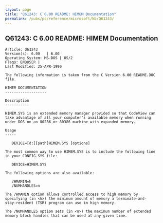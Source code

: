 ```yaml
---
layout: page
title: "Q61243: C 6.00 README: HIMEM Documentation"
permalink: /pubs/pc/reference/microsoft/kb/Q61243/
---
```


## Q61243: C 6.00 README: HIMEM Documentation

	Article: Q61243
	Version(s): 6.00   | 6.00
	Operating System: MS-DOS | OS/2
	Flags: ENDUSER |
	Last Modified: 25-APR-1990
	
	The following information is taken from the C Version 6.00 README.DOC
	file.
	
	HIMEM DOCUMENTATION
	-------------------
	
	Description
	-----------
	
	HIMEM.SYS is an extended memory manager provided so that CodeView can
	take advantage of all your computer's available memory when running
	under DOS on an 80286 or 80386 machine with expanded memory.
	
	Usage
	-----
	
	   DEVICE=[d:][path]HIMEM.SYS [options]
	
	The most common way to use HIMEM.SYS is to include the following line
	in your CONFIG.SYS file:
	
	   DEVICE=HIMEM.SYS
	
	The following options are also available:
	
	   /HMAMIN=h
	   /NUMHANDLES=n
	
	The /HMAMIN option allows controlled access to high memory by
	specifying (in <h>) the minimum amount of memory a terminate-and-
	stay-resident (TSR) program can use in high memory.
	
	The /NUMHANDLES option sets (in <n>) the maximum number of extended
	memory block handles that can be used at any given time.
